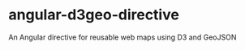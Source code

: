 angular-d3geo-directive
=======================

An Angular directive for reusable web maps using D3 and GeoJSON
